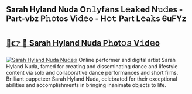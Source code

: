 ## Sarah Hyland Nuda O𝚗𝚕yf𝚊ns L𝚎a𝚔ed N𝚞𝚍es - Part-vbz P𝚑𝚘tos Vi𝚍𝚎o - H𝚘𝚝 Part L𝚎a𝚔s 6uFYz

# <h2><a href="http://kfcrcvg.oniu.top/?m=Sarah+Hyland+Nuda">🔗👉 🔴 Sarah Hyland Nuda P𝚑ot𝚘𝚜 V𝚒d𝚎o</a></h2>

[![Sarah Hyland Nuda Nu𝚍e𝚜](https://i.imgur.com/0qMVB7G.gif)](http://kfcrcvg.oniu.top/?m=Sarah+Hyland+Nuda)
Online performer and digital artist Sarah Hyland Nuda, famed for creating and disseminating dance and lifestyle content via solo and collaborative dance performances and short films. Brilliant puppeteer Sarah Hyland Nuda, celebrated for their exceptional abilities and accomplishments in bringing inanimate objects to life.  
